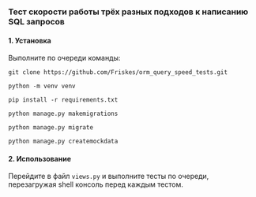### Тест скорости работы трёх разных подходов к написанию SQL запросов

#### 1. Установка
Выполните по очереди команды:
```
git clone https://github.com/Friskes/orm_query_speed_tests.git
```
```
python -m venv venv
```
```
pip install -r requirements.txt
```
```
python manage.py makemigrations
```
```
python manage.py migrate
```
```
python manage.py createmockdata
```

#### 2. Использование
Перейдите в файл `views.py` и выполните тесты по очереди, перезагружая shell консоль перед каждым тестом.
